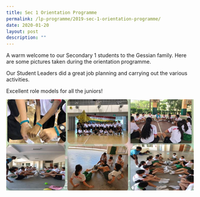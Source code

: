 ```yaml
---
title: Sec 1 Orientation Programme
permalink: /lp-programme/2019-sec-1-orientation-programme/
date: 2020-01-20
layout: post
description: ""
---
```

A warm welcome to our Secondary 1 students to the Gessian family. Here are some pictures taken during the orientation programme.

Our Student Leaders did a great job planning and carrying out the various activities.

Excellent role models for all the juniors!

![Sec 1 Orientation Programme](/images/Sec-1-Orientation.jpeg)